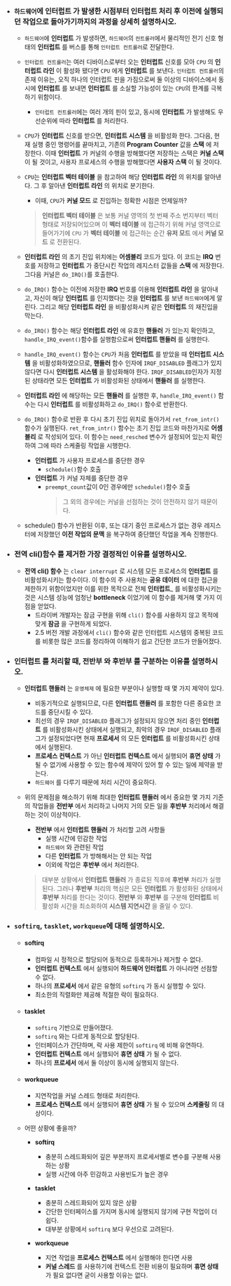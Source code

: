 - ### `하드웨어`에 __인터럽트__ 가 발생한 시점부터 __인터럽트__ 처리 후 이전에 실행되던 작업으로 돌아가기까지의 과정을 상세히 설명하시오.
    
	- `하드웨어`에 __인터럽트__ 가 발생하면, `하드웨어`의 `컨트롤러`에서 물리적인 전기 신호 형태의 __인터럽트__ 를 버스를 통해 `인터럽트 컨트롤러`로 전달한다.
    
	- `인터럽트 컨트롤러`는 여러 디바이스로부터 오는 __인터럽트__ 신호를 모아 `CPU` 의 __인터럽트 라인__ 이 활성화 됐다면 `CPU` 에게 __인터럽트__ 를 보낸다. `인터럽트 컨트롤러`의 존재 이유는, 오직 하나의 인터럽트 핀을 가짐으로써 둘 이상의 디바이스에서 동시에 __인터럽트__ 를 보내면 __인터럽트__ 를 소실할 가능성이 있는 `CPU`의 한계를 극복하기 위함이다. 
		- `인터럽트 컨트롤러`에는 여러 개의 핀이 있고, 동시에 __인터럽트__ 가 발생해도 우선순위에 따라 __인터럽트__ 를 처리한다.

    - `CPU`가 __인터럽트__ 신호를 받으면, __인터럽트 시스템__ 을 비활성화 한다. 그다음, 현재 실행 중인 명령어를 끝마치고, 기존의 __Program Counter__ 값을 __스택__ 에 저장한다. 이때 __인터럽트__ 가 커널의 수행을 방해했다면 저장하는 스택은 __커널 스택__ 이 될 것이고, 사용자 프로세스의 수행을 방해했다면 __사용자 스택__ 이 될 것이다.

    - `CPU`는 __인터럽트 벡터 테이블__ 을 참고하여 해당 __인터럽트 라인__ 의 위치를 알아낸다. 그 후 알아낸 __인터럽트 라인__ 의 위치로 분기한다.
        - 이때, `CPU`가 __커널 모드__ 로 진입하는 정확한 시점은 언제일까?
		> __인터럽트 벡터 테이블__ 은 보통 커널 영역의 첫 번째 주소 번지부터 벡터 형태로 저장되어있으며 이 __벡터 테이블__ 에 접근하기 위해 커널 영역으로 들어가기에 `CPU` 가 __벡터 테이블__ 에 접근하는 순간 __유저 모드__ 에서 __커널 모드__ 로 전환된다.
    
	- __인터럽트 라인__ 의 초기 진입 위치에는 __어셈블리__ 코드가 있다. 이 코드는 __IRQ__ 번호를 저장하고 __인터럽트__ 가 중단시킨 작업의 레지스터 값들을 __스택__ 에 저장한다. 그다음 커널은 `do_IRQ()`를 호출한다.
    
	- `do_IRQ()` 함수는 이전에 저장한 __IRQ__ 번호를 이용해 __인터럽트 라인__ 을 알아내고, 자신이 해당 __인터럽트__ 를 인지했다는 것을 __인터럽트__ 를 보낸 `하드웨어`에게 알린다. 그리고 해당 __인터럽트 라인__ 을 비활성화시켜 같은 __인터럽트__ 의 재진입을 막는다.
    
	- `do_IRQ()` 함수는 해당 __인터럽트 라인__ 에 유효한 __핸들러__ 가 있는지 확인하고, `handle_IRQ_event()`함수를 실행함으로써 __인터럽트 핸들러__ 를 실행한다.
    
	- `handle_IRQ_event()` 함수는 `CPU`가 처음 __인터럽트__ 를 받았을 때 __인터럽트 시스템__ 을 비활성화하였으므로, __핸들러__ 함수 인자에 `IRQF_DISABLED` 플래그가 있지 않다면 다시 __인터럽트 시스템__ 을 활성화해야 한다. `IRQF_DISABLED`인자가 지정된 상태라면 모든 __인터럽트__ 가 비활성화된 상태에서 __핸들러__ 를 실행한다. 
    
	- __인터럽트 라인__ 에 해당하는 모든 __핸들러__ 를 실행한 후, `handle_IRQ_event()` 함수는 다시 __인터럽트__ 를 비활성화하고 `do_IRQ()` 함수로 반환한다. 
    
	- `do_IRQ()` 함수로 반환 후 다시 초기 진입 위치로 돌아가서 `ret_from_intr()` 함수가 실행된다. `ret_from_intr()` 함수는 초기 진입 코드와 마찬가지로 __어셈블리__ 로 작성되어 있다. 이 함수는 `need_resched` 변수가 설정되어 있는지 확인하여 그에 따라 스케줄링 작업을 시행한다. 
        - __인터럽트__ 가 사용자 프로세스를 중단한 경우
            - `schedule()`함수 호출
        - __인터럽트__ 가 커널 자체를 중단한 경우
            - `preempt_count`값이 0인 경우에만 `schedule()`함수 호출
				> 그 외의 경우에는 커널을 선점하는 것이 안전하지 않기 때문이다.
    
	- schedule() 함수가 반환된 이후, 또는 대기 중인 프로세스가 없는 경우 레지스터에 저장했던 __이전 작업의 문맥__ 을 복구하여 중단했던 작업을 계속 진행한다.

- ### __전역 cli()함수__ 를 제거한 가장 결정적인 이유를 설명하시오.
    
	- __전역 cli() 함수__ 는 `clear interrupt` 로 시스템 모든 프로세스의 __인터럽트__ 를 비활성화시키는 함수이다. 이 함수의 주 사용처는 __공유 데이터__ 에 대한 접근을 제한하기 위함이었지만 이를 위한 목적으로 전체 __인터럽트___ 를 비활성화시키는 것은 시스템 성능에 엄청난 __bottleneck__ 이었기에 이 함수를 제거해 몇 가지 이점을 얻었다.
		- 드라이버 개발자는 잠금 구현을 위해 `cli()` 함수를 사용하지 않고 목적에 맞게 __잠금__ 을 구현하게 되었다.
		- 2.5 버전 개발 과정에서 `cli()` 함수와 같은 인터럽트 시스템의 중복된 코드를 비롯한 많은 코드를 정리하여 이해하기 쉽고 간단한 코드가 만들어졌다.


- ### __인터럽트__ 를 처리할 때, __전반부__ 와 __후반부__ 를 구분하는 이유를 설명하시오.
	
	- __인터럽트 핸들러__ 는 `운영체제` 에 필요한 부분이나 실행할 때 몇 가지 제약이 있다. 
		- 비동기적으로 실행되므로, 다른 __인터럽트 랜들러__ 를 포함한 다른 중요한 코드를 중단시킬 수 있다.
		- 최선의 경우 `IRQF_DISABLED` 플래그가 설정되지 않으면 처리 중인 __인터럽트__ 를 비활성화시킨 상태에서 실행되고, 최악의 경우 `IRQF_DISABLED` 플래그가 설정되었다면 현재 __프로세서__ 의 모든 __인터럽트__ 를 비활성화시킨 상태에서 실행된다.
		- __프로세스 컨텍스트__ 가 아닌 __인터럽트 컨텍스트__ 에서 실행되어 __휴면 상태__ 가 될 수 없기에 사용할 수 있는 함수에 제약이 있어 할 수 있는 일에 제약을 받는다.
		- `하드웨어` 를 다루기 때문에 처리 시간이 중요하다.
	
	- 위의 문제점을 해소하기 위해 최대한 __인터럽트 핸들러__ 에서 중요한 몇 가지 기준의 작업들을 __전반부__ 에서 처리하고 나머지 거의 모든 일을 __후반부__ 처리에서 해결하는 것이 이상적이다.
		- __전반부__ 에서 __인터럽트 핸들러__ 가 처리할 고려 사항들
			- 실행 시간에 민감한 작업
			- `하드웨어` 와 관련된 작업
			- 다른 __인터럽트__ 가 방해해서는 안 되는 작업
			- 이외에 작업은 __후반부__ 에서 처리한다.
	
		> 대부분 상황에서 __인터럽트 핸들러__ 가 종료된 직후에 __후반부__ 처리가 실행된다. 그러나 __후반부__ 처리의 핵심은 모든 __인터럽트__ 가 활성화된 상태에서 __후반부__ 처리를 한다는 것이다. __전반부__ 와 __후반부__ 를 구분해 __인터럽트__ 비활성화 시간을 최소화하여 __시스템 지연시간__ 을 줄일 수 있다.

- ### `softirq`, `tasklet`, `workqueue`에 대해 설명하시오.

	- #### __softirq__ 
		- 컴파일 시 정적으로 할당되어 동적으로 등록하거나 제거할 수 없다.
		- __인터럽트 컨텍스트__ 에서 실행되어 __하드웨어 인터럽트__ 가 아니라면 선점할 수 없다.
		- 하나의 __프로세서__ 에서 같은 유형의 `softirq` 가 동시 실행할 수 있다.
		- 최소한의 직렬화만 제공해 적절한 락이 필요하다.
		
	- #### __tasklet__ 
		- `softirq` 기반으로 만들어졌다.
		- `softirq` 와는 다르게 동적으로 할당된다.
		- 인터페이스가 간단하며, 락 사용 제한이 `softirq`	에 비해 유연하다.
		- __인터럽트 컨텍스트__ 에서 실행되어 __휴면 상태__ 가 될 수 없다.
		- 하나의 __프로세서__ 에서 둘 이상이 동시에 실행되지 않는다.
		
	- #### __workqueue__ 
		- 지연작업을 커널 스레드 형태로 처리한다.
		- __프로세스 컨텍스트__ 에서 실행되어 __휴면 상태__ 가 될 수 있으며 __스케줄링__ 의 대상이다.
		
	- 어떤 상황에 좋을까?
		- __softirq__
			- 충분히 스레드화되어 깊은 부분까지 프로세서별로 변수를 구분해 사용하는 상황
			- 실행 시간에 아주 민감하고 사용빈도가 높은 경우
			
		- __tasklet__
			- 충분히 스레드화되어 있지 않은 상황
			- 간단한 인터페이스를 가지며 동시에 실행되지 않기에 구현 작업이 더 쉽다.
			- 대부분 상황에서 `softirq` 보다 우선으로 고려된다.
		
		- __workqueue__ 
			- 지연 작업을 __프로세스 컨텍스트__ 에서 실행해야 한다면 사용
			- __커널 스레드__ 를 사용하기에 컨텍스트 전환 비용이 필요하며 __휴면 상태__ 가 필요 없다면 굳이 사용할 이유는 없다.
			
